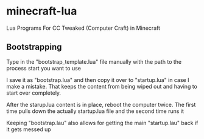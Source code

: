 # minecraft-lua

Lua Programs For CC Tweaked (Computer Craft) in Minecraft

## Bootstrapping

Type in the "bootstrap_template.lua" file manually
with the path to the process start you want to 
use

I save it as "bootstrap.lua" and then copy it 
over to "startup.lua" in case I make a mistake. 
That keeps the content from being wiped out
and having to start over completely.

After the starup.lua content is in place, 
reboot the computer twice. The first time
pulls down the actually startup.lua file
and the second time runs it

Keeping "bootstrap.lau" also allows for getting
the main "startup.lau" back if it
gets messed up




